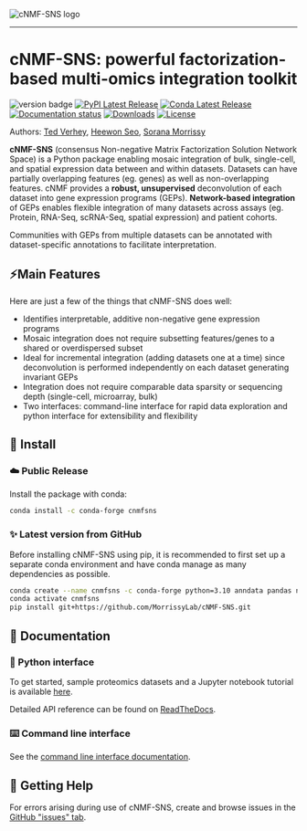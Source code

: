 
![cNMF-SNS logo](logo.png)

-----------------

# cNMF-SNS: powerful factorization-based multi-omics integration toolkit

![version badge](https://img.shields.io/badge/version-1.3.0-blue)
[![PyPI Latest Release](https://img.shields.io/pypi/v/cnmfsns.svg)](https://pypi.org/project/cnmfsns/)
[![Conda Latest Release](https://anaconda.org/conda-forge/cnmfsns/badges/version.svg)](https://anaconda.org/anaconda/cnmfsns/)
[![Documentation status](https://readthedocs.org/projects/cnmf-sns/badge/?version=latest&style=flat)]()
[![Downloads](https://static.pepy.tech/badge/cnmfsns)](https://pepy.tech/project/cnmfsns)
[![License](https://img.shields.io/pypi/l/cnmfsns.svg)](https://github.com/MorrissyLab/cNMF-SNS/blob/main/LICENSE)

Authors: [Ted Verhey](https://github.com/verheytb), [Heewon Seo](https://github.com/lootpiz), [Sorana Morrissy](https://github.com/ancasorana)

**cNMF-SNS** (consensus Non-negative Matrix Factorization Solution Network Space) is a Python package enabling mosaic integration of bulk, single-cell, and
spatial expression data between and within datasets. Datasets can have partially overlapping features (eg. genes) as well as non-overlapping features. cNMF provides a **robust, 
unsupervised** deconvolution of each dataset into gene expression programs (GEPs).
**Network-based integration** of GEPs enables flexible integration of many datasets
across assays (eg. Protein, RNA-Seq, scRNA-Seq, spatial expression) and patient cohorts.

Communities with GEPs from multiple datasets can be annotated with dataset-specific
annotations to facilitate interpretation.

## ⚡Main Features

Here are just a few of the things that cNMF-SNS does well:

- Identifies interpretable, additive non-negative gene expression programs
- Mosaic integration does not require subsetting features/genes to
  a shared or overdispersed subset
- Ideal for incremental integration (adding datasets one at a time) since
  deconvolution is performed independently on each dataset generating invariant GEPs
- Integration does not require comparable data sparsity or sequencing depth (single-cell, microarray, bulk)
- Two interfaces: command-line interface for rapid data exploration and python
  interface for extensibility and flexibility

## 🔧 Install

### ☁️ Public Release

Install the package with conda:
```bash
conda install -c conda-forge cnmfsns
```

### ✨ Latest version from GitHub

Before installing cNMF-SNS using pip, it is recommended to first set up a separate conda environment and have conda manage as many dependencies as possible.

```bash
conda create --name cnmfsns -c conda-forge python=3.10 anndata pandas numpy scipy matplotlib upsetplot httplib2 tomli tomli-w click pygraphviz python-igraph semantic_version pyyaml scikit-learn fastcluster scanpy pyyaml
conda activate cnmfsns
pip install git+https://github.com/MorrissyLab/cNMF-SNS.git
```

## 📖 Documentation

### 📓 Python interface

To get started, sample proteomics datasets and a Jupyter notebook tutorial is available [here](/tutorial/tutorial.ipynb).

Detailed API reference can be found on [ReadTheDocs](https://cnmf-sns.readthedocs.io/).


### ⌨️ Command line interface

See the [command line interface documentation](/CLI.md).

## 💭 Getting Help

For errors arising during use of cNMF-SNS, create and browse issues in the [GitHub "issues" tab](https://github.com/MorrissyLab/cNMF-SNS/issues).